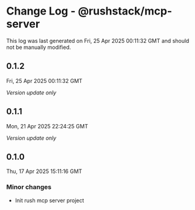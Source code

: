 # Change Log - @rushstack/mcp-server

This log was last generated on Fri, 25 Apr 2025 00:11:32 GMT and should not be manually modified.

## 0.1.2
Fri, 25 Apr 2025 00:11:32 GMT

_Version update only_

## 0.1.1
Mon, 21 Apr 2025 22:24:25 GMT

_Version update only_

## 0.1.0
Thu, 17 Apr 2025 15:11:16 GMT

### Minor changes

- Init rush mcp server project

